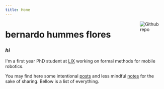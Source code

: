 ```yaml
---
title: Home
---
```


[<img src="https://simpleicons.org/icons/github.svg" style="max-width:15%;min-width:40px;float:right;" alt="Github repo" />](https://github.com/birromer/birromer.github.io)

# bernardo hummes flores 

### _hi_

I'm a first year PhD student at [LIX](https://www.lix.polytechnique.fr/) working on formal methods for mobile robotics.

You may find here some intentional [posts](/post/) and less mindful [notes](/note/) for the sake of sharing. Bellow is a list of everything.
